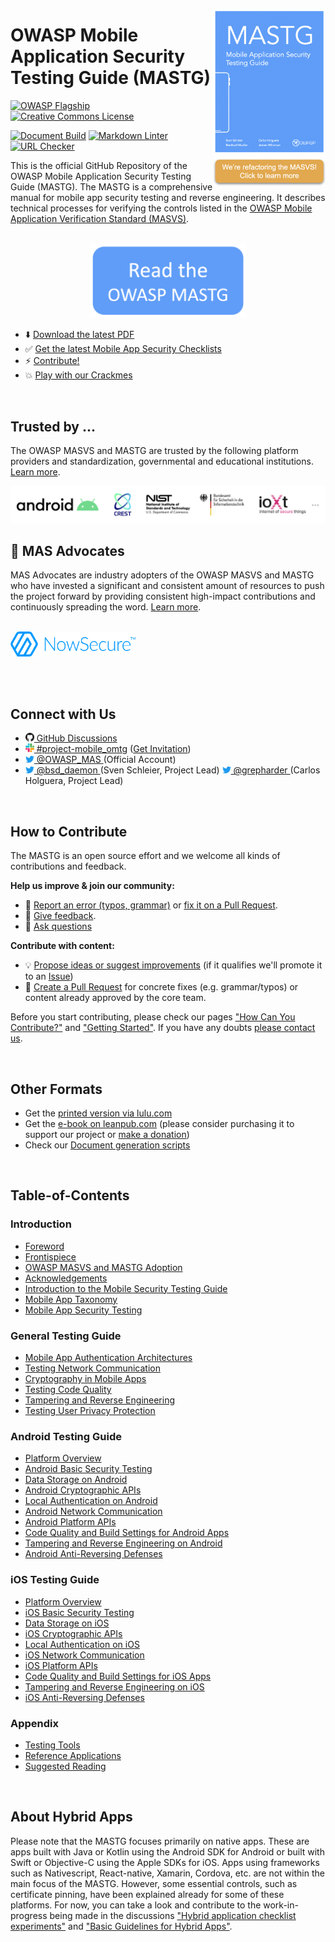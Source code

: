 <a href="https://github.com/OWASP/owasp-masvs/discussions/categories/big-masvs-refactoring"><img width="180px" align="right" style="float: right;" src="Document/Images/masvs_refactor.png"></a>

# OWASP Mobile Application Security Testing Guide (MASTG)

[![OWASP Flagship](https://img.shields.io/badge/owasp-flagship%20project-48A646.svg)](https://owasp.org/projects/)
[![Creative Commons License](https://img.shields.io/github/license/OWASP/owasp-mastg)](https://creativecommons.org/licenses/by-sa/4.0/ "CC BY-SA 4.0")

[![Document Build](https://github.com/OWASP/owasp-mastg/workflows/Document%20Build/badge.svg)](https://github.com/OWASP/owasp-mastg/actions?query=workflow%3A%22Document+Build%22)
[![Markdown Linter](https://github.com/OWASP/owasp-mastg/workflows/Markdown%20Linter/badge.svg)](https://github.com/OWASP/owasp-mastg/actions?query=workflow%3A%22Markdown+Linter%22)
[![URL Checker](https://github.com/OWASP/owasp-mastg/workflows/URL%20Checker/badge.svg)](https://github.com/OWASP/owasp-mastg/actions?query=workflow%3A%22URL+Checker%22)

This is the official GitHub Repository of the OWASP Mobile Application Security Testing Guide (MASTG). The MASTG is a comprehensive manual for mobile app security testing and reverse engineering. It describes technical processes for verifying the controls listed in the [OWASP Mobile Application Verification Standard (MASVS)](https://github.com/OWASP/owasp-masvs "MASVS").

<br>

<center>
<a href="https://mas.owasp.org/MASTG/0x01-Foreword/">
<img width="250px" src="Document/Images/open_website.png"/>
</a>
</center>

- ⬇️ [Download the latest PDF](https://github.com/OWASP/owasp-mastg/releases/latest)
- ✅ [Get the latest Mobile App Security Checklists](https://github.com/OWASP/owasp-mastg/releases/latest)
- ⚡ [Contribute!](#how-to-contribute)
- 💥 [Play with our Crackmes](https://github.com/OWASP/owasp-mastg/blob/master/Crackmes/README.md)

<br>

## Trusted by ...

The OWASP MASVS and MASTG are trusted by the following platform providers and standardization, governmental and educational institutions. [Learn more](https://mas.owasp.org/MASTG/0x02b-MASVS-MASTG-Adoption/).

<a href="https://mas.owasp.org/MASTG/0x02b-MASVS-MASTG-Adoption/">
<img src="Document/Images/Other/trusted-by-logos.png"/>
</a>

<br>

## 🥇 MAS Advocates

MAS Advocates are industry adopters of the OWASP MASVS and MASTG who have invested a significant and consistent amount of resources to push the project forward by providing consistent high-impact contributions and continuously spreading the word. [Learn more](https://mas.owasp.org/MASTG/0x02c-Acknowledgements).

<br>

<a href="https://mas.owasp.org/MASTG/0x02c-Acknowledgements#our-mastg-advocates">
<img src="Document/Images/Other/nowsecure-logo.png" width="200px;" />
</a>

<br><br>

## Connect with Us

<ul>
<li><a href="https://github.com/OWASP/owasp-mastg/discussions"><img src="Document/Images/GitHub_logo.png" width="14px"> GitHub Discussions</a></li>
<li><a href="https://owasp.slack.com/messages/project-mobile_omtg/details/"><img src="Document/Images/slack_logo.png" width="14px">  #project-mobile_omtg</a> (<a href="https://owasp.slack.com/join/shared_invite/zt-g398htpy-AZ40HOM1WUOZguJKbblqkw#//">Get Invitation</a>)</li>
<li><a href="https://twitter.com/OWASP_MAS"><img src="Document/Images/twitter_logo.png" width="14px"> @OWASP_MAS </a> (Official Account)</li>
<li><a href="https://twitter.com/bsd_daemon"><img src="Document/Images/twitter_logo.png" width="14px"> @bsd_daemon </a> (Sven Schleier, Project Lead) <a href="https://twitter.com/grepharder"><img src="Document/Images/twitter_logo.png" width="14px"> @grepharder </a> (Carlos Holguera, Project Lead)</li>
</ul>

<br>

## How to Contribute

The MASTG is an open source effort and we welcome all kinds of contributions and feedback.

**Help us improve & join our community:**

- 🐞 [Report an error (typos, grammar)](https://github.com/OWASP/owasp-mastg/issues) or [fix it on a Pull Request](https://github.com/OWASP/owasp-mastg/pulls).
- 💬 [Give feedback](https://github.com/OWASP/owasp-mastg/discussions/categories/general).
- 🙏 [Ask questions](https://github.com/OWASP/owasp-mastg/discussions/categories/q-a)

**Contribute with content:**

- 💡 [Propose ideas or suggest improvements](https://github.com/OWASP/owasp-mastg/discussions/categories/ideas) (if it qualifies we'll promote it to an [Issue](https://github.com/OWASP/owasp-mastg/issues "Github issues"))
- 📄 [Create a Pull Request](https://github.com/OWASP/owasp-mastg/pulls) for concrete fixes (e.g. grammar/typos) or content already approved by the core team.

Before you start contributing, please check our pages ["How Can You Contribute?"](docs/contributing/1_How_Can_You_Contribute.md) and ["Getting Started"](docs/contributing/2_Getting_Started.md). If you have any doubts [please contact us](#connect-with-us).

<br>

## Other Formats

- Get the [printed version via lulu.com](https://www.lulu.com/shop/sven-schleier-and-jeroen-willemsen-and-bernhard-m%C3%BCller/owasp-mobile-security-testing-guide/paperback/product-24198359.html)
- Get the [e-book on leanpub.com](https://leanpub.com/mobile-security-testing-guide-preview) (please consider purchasing it to support our project or [make a donation](https://mas.owasp.org/donate/#make-your-donation))
- Check our [Document generation scripts](tools/docker/README.md)

<br>

## Table-of-Contents

### Introduction

- [Foreword](https://mas.owasp.org/MASTG/0x01-Foreword)
- [Frontispiece](https://mas.owasp.org/MASTG/0x02a-Frontispiece)
- [OWASP MASVS and MASTG Adoption](https://mas.owasp.org/MASTG/0x02b-MASVS-MASTG-Adoption)
- [Acknowledgements](https://mas.owasp.org/MASTG/0x02c-Acknowledgements)
- [Introduction to the Mobile Security Testing Guide](https://mas.owasp.org/MASTG/0x03-Overview)
- [Mobile App Taxonomy](https://mas.owasp.org/MASTG/General/0x04a-Mobile-App-Taxonomy)
- [Mobile App Security Testing](https://mas.owasp.org/MASTG/General/0x04b-Mobile-App-Security-Testing)

### General Testing Guide

- [Mobile App Authentication Architectures](https://mas.owasp.org/MASTG/General/0x04e-Testing-Authentication-and-Session-Management)
- [Testing Network Communication](https://mas.owasp.org/MASTG/General/0x04f-Testing-Network-Communication)
- [Cryptography in Mobile Apps](https://mas.owasp.org/MASTG/General/0x04g-Testing-Cryptography)
- [Testing Code Quality](https://mas.owasp.org/MASTG/General/0x04h-Testing-Code-Quality)
- [Tampering and Reverse Engineering](https://mas.owasp.org/MASTG/General/0x04c-Tampering-and-Reverse-Engineering)
- [Testing User Privacy Protection](https://mas.owasp.org/MASTG/General/0x04i-Testing-User-Privacy-Protection)

### Android Testing Guide

- [Platform Overview](https://mas.owasp.org/MASTG/Android/0x05a-Platform-Overview)
- [Android Basic Security Testing](https://mas.owasp.org/MASTG/Android/0x05b-Basic-Security_Testing)
- [Data Storage on Android](https://mas.owasp.org/MASTG/Android/0x05d-Testing-Data-Storage)
- [Android Cryptographic APIs](https://mas.owasp.org/MASTG/Android/0x05e-Testing-Cryptography)
- [Local Authentication on Android](https://mas.owasp.org/MASTG/Android/0x05f-Testing-Local-Authentication)
- [Android Network Communication](https://mas.owasp.org/MASTG/Android/0x05g-Testing-Network-Communication)
- [Android Platform APIs](https://mas.owasp.org/MASTG/Android/0x05h-Testing-Platform-Interaction)
- [Code Quality and Build Settings for Android Apps](https://mas.owasp.org/MASTG/Android/0x05i-Testing-Code-Quality-and-Build-Settings)
- [Tampering and Reverse Engineering on Android](https://mas.owasp.org/MASTG/Android/0x05c-Reverse-Engineering-and-Tampering)
- [Android Anti-Reversing Defenses](https://mas.owasp.org/MASTG/Android/0x05j-Testing-Resiliency-Against-Reverse-Engineering)

### iOS Testing Guide

- [Platform Overview](https://mas.owasp.org/MASTG/iOS/0x06a-Platform-Overview)
- [iOS Basic Security Testing](https://mas.owasp.org/MASTG/iOS/0x06b-Basic-Security-Testing)
- [Data Storage on iOS](https://mas.owasp.org/MASTG/iOS/0x06d-Testing-Data-Storage)
- [iOS Cryptographic APIs](https://mas.owasp.org/MASTG/iOS/0x06e-Testing-Cryptography)
- [Local Authentication on iOS](https://mas.owasp.org/MASTG/iOS/0x06f-Testing-Local-Authentication)
- [iOS Network Communication](https://mas.owasp.org/MASTG/iOS/0x06g-Testing-Network-Communication)
- [iOS Platform APIs](https://mas.owasp.org/MASTG/iOS/0x06h-Testing-Platform-Interaction)
- [Code Quality and Build Settings for iOS Apps](https://mas.owasp.org/MASTG/iOS/0x06i-Testing-Code-Quality-and-Build-Settings)
- [Tampering and Reverse Engineering on iOS](https://mas.owasp.org/MASTG/iOS/0x06c-Reverse-Engineering-and-Tampering)
- [iOS Anti-Reversing Defenses](https://mas.owasp.org/MASTG/iOS/0x06j-Testing-Resiliency-Against-Reverse-Engineering)

### Appendix

- [Testing Tools](https://mas.owasp.org/MASTG/0x08a-Testing-Tools)
- [Reference Applications](https://mas.owasp.org/MASTG/0x08b-Reference-Apps)
- [Suggested Reading](https://mas.owasp.org/MASTG/0x09-Suggested-Reading)

<br>

## About Hybrid Apps

Please note that the MASTG focuses primarily on native apps. These are apps built with Java or Kotlin using the Android SDK for Android or built with Swift or Objective-C using the Apple SDKs for iOS. Apps using frameworks such as Nativescript, React-native, Xamarin, Cordova, etc. are not within the main focus of the MASTG. However, some essential controls, such as certificate pinning, have been explained already for some of these platforms. For now, you can take a look and contribute to the work-in-progress being made in the discussions ["Hybrid application checklist experiments"](https://github.com/OWASP/owasp-mastg/discussions/1971) and ["Basic Guidelines for Hybrid Apps"](https://github.com/OWASP/owasp-masvs/discussions/557).
